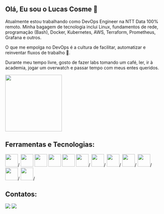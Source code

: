 ## Olá, Eu sou o Lucas Cosme 👋
Atualmente estou trabalhando como DevOps Engineer na NTT Data 100% remoto. Minha bagagem de tecnologia inclui Linux, fundamentos de rede, programação (Bash), Docker, Kubernetes, AWS, Terraform, Prometheus, Grafana e outros.

O que me empolga no DevOps é a cultura de facilitar, automatizar e reinventar fluxos de trabalho 🧡.

Durante meu tempo livre, gosto de fazer labs tomando um café, ler, ir à academia, jogar um overwatch e passar tempo com meus entes queridos.


<div>
<img loading="lazy" height="180em" src="https://github-readme-stats.vercel.app/api?username=lucascosm3&show_icons=true"/>
</div>
  
## Ferramentas e Tecnologias:
<img src="https://cdn.jsdelivr.net/gh/devicons/devicon/icons/linux/linux-original.svg" width="40" height="40"/>/
<img src="https://cdn.jsdelivr.net/gh/devicons/devicon/icons/docker/docker-original-wordmark.svg" width="40" height="40"/>
<img src="https://cdn.jsdelivr.net/gh/devicons/devicon/icons/kubernetes/kubernetes-plain-wordmark.svg" width="40" height="40"/>
<img src="https://cdn.jsdelivr.net/gh/devicons/devicon/icons/bash/bash-original.svg" width="40" height="40"/>
<img src="https://cdn.jsdelivr.net/gh/devicons/devicon/icons/git/git-original-wordmark.svg" width="40" height="40"/>
<img src="https://cdn.jsdelivr.net/gh/devicons/devicon/icons/gitlab/gitlab-original-wordmark.svg" width="40" height="40"/>/
<img src="https://cdn.jsdelivr.net/gh/devicons/devicon/icons/amazonwebservices/amazonwebservices-original-wordmark.svg" width="40" height="40"/>/
<img src="https://cdn.jsdelivr.net/gh/devicons/devicon/icons/azure/azure-original-wordmark.svg" width="40" height="40"/>/
<img src="https://cdn.jsdelivr.net/gh/devicons/devicon/icons/terraform/terraform-original-wordmark.svg" width="40" height="40"/>/
<img src="https://cdn.jsdelivr.net/gh/devicons/devicon/icons/prometheus/prometheus-original-wordmark.svg" width="40" height="40"/>/
<img src="https://cdn.jsdelivr.net/gh/devicons/devicon/icons/grafana/grafana-original-wordmark.svg" width="40" height="40"/>/
<img src="https://cdn.jsdelivr.net/gh/devicons/devicon/icons/argocd/argocd-original-wordmark.svg" width="40" height="40"/>/

## Contatos:
<div>
<a href = "mailto:lcds1944@gmail.com"><img loading="lazy" src="https://img.shields.io/badge/Gmail-D14836?style=for-the-badge&logo=gmail&logoColor=white" target="_blank"></a>
<a href="https://www.linkedin.com/in/lucas-cosme-7413a2196" target="_blank"><img loading="lazy" src="https://img.shields.io/badge/-LinkedIn-%230077B5?style=for-the-badge&logo=linkedin&logoColor=white" target="_blank"></a>   
</div>
